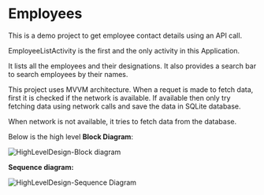 # Employees
This is a  demo project to get employee contact details using an API call.

EmployeeListActivity is the first and the only activity in this Application.

It lists all the employees and their designations.
It also provides a search bar to search employees by their names.

This project uses MVVM architecture.
When a requet is made to fetch data, first it is checked if the network is available.
If available then only try fetching data using network calls and save the data in SQLite database.

When network is not available, it tries to fetch data from the database.

Below is the high level **Block Diagram**:

![HighLevelDesign-Block diagram](https://user-images.githubusercontent.com/86013600/184604219-17f59c9e-7cb6-4058-8aa1-73b212c83ea2.png)

**Sequence diagram:**

![HighLevelDesign-Sequence Diagram](https://user-images.githubusercontent.com/86013600/184604382-fc88bd9b-40fd-4b05-8ea2-49e1e75328c0.png)
